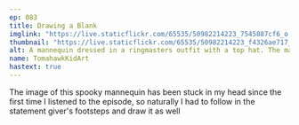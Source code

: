 ```yaml
---
ep: 083
title: Drawing a Blank
imglink: "https://live.staticflickr.com/65535/50982214223_7545887cf6_o.jpg"
thumbnail: "https://live.staticflickr.com/65535/50982214223_f4326ae717_q.jpg"
alt: A mannequin dressed in a ringmasters outfit with a top hat. The mannequin has its head tilted to the side, with a deep crack running down its face. It is holding a bloody finger up in a "shushing" motion. "SHHH" is written in the space next to its head.
name: TomahawkKidArt
hastext: true
---
```

The image of this spooky mannequin has been stuck in my head since the first time I listened to the episode, so naturally I had to follow in the statement giver's footsteps and draw it as well